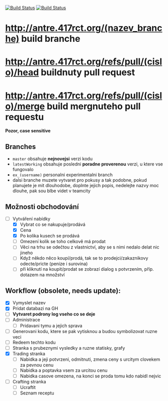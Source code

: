 [![Build Status](https://travis-ci.org/AntreTeam/TheGame.svg?branch=master)](https://travis-ci.org/AntreTeam/TheGame) [![Build Status](http://94.125.220.136/app/rest/builds/buildType:%28id:TheGame_GetFromGitHubUploadToFtpAllBranches%29/statusIcon)](http://94.125.220.136/project.html?projectId=TheGame&tab=projectOverview)
# http://antre.417rct.org/(nazev_branche) build branche
# http://antre.417rct.org/refs/pull/(cislo)/head buildnuty pull request
# http://antre.417rct.org/refs/pull/(cislo)/merge build mergnuteho pull requestu
**Pozor, case sensitive**

## Branches
* `master` obsahuje **nejnovejsi** verzi kodu
* `latestWorking` obsahuje posledni **poradne proverenou** verzi, u ktere vse fungovalo
* `ex_(username)` personalni experimentalni branch
* dalsi branche muzete vytvaret pro pokusy a tak podobne, pokud planujete je mit dlouhodobe, doplnte jejich popis, nedelejte nazvy moc dlouhe, pak sou blbe videt v teamcity

## Možnosti obchodování
* [ ] Vytváření nabídky
  * [x] Vybrat co se nakupuje/prodává
  * [x] Cena
  * [x] Po kolika kusech se prodává
  * [ ] Omezení kolik se toho celkově má prodat
  * [ ] Věci na trhu se odečtou z vlastnictví, aby se s nimi nedalo delat nic jineho
  * [ ] Když někdo něco koupí/prodá, tak se to prodejci/zakaznikovy odecte/pricte (penize i surovina)
  * [ ] při kliknutí na koupit/prodat se zobrazí dialog s potvrzením, příp. dotazem na množství

## Workflow (obsolete, needs update):
* [x] Vymyslet nazev
* [x] Pridat databazi na GH
* [ ] **Vytvaret podrony log vseho co se deje**
* [ ] Administrace
  * [ ] Pridavani tymu a jejich sprava
* [ ] Generovani kodu, ktere se pak vytisknou a budou symbolizovat ruzne veci
* [ ] Redeem techto kodu
* [ ] Stranka s prubeznymi vysledky a ruzne statisky, grafy
* [x] Trading stranka
  * [ ] Nabidka a jeji potvrzeni, odmitnuti, zmena ceny s urcitym clovekem za pevnou cenu
  * [ ] Nabidka a poptavka vsem za urcitou cenu
  * [ ] Nabidka casove omezena, na konci se proda tomu kdo nabidl nejvic
* [ ] Crafting stranka
  * [ ] Ucraftit
  * [ ] Seznam receptu
